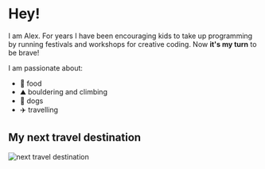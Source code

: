 # Hey!

I am Alex. For years I have been encouraging kids to take up programming by running festivals and workshops for creative coding. 
Now **it's my turn** to be brave!

I am passionate about:

- 🍜 food
- ⛰️ bouldering and climbing
- 🐶 dogs
- ✈️ travelling

## My next travel destination

![next travel destination](https://reisenexclusiv.com/wp-content/uploads/2016/08/Taiwan-Skyline-Foto-Henry-Tsui.jpg)
